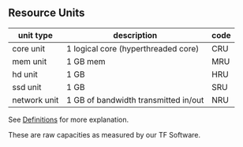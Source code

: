 ## Resource Units

| unit type | description | code |
| --- | --- | --- |
| core unit     | 1 logical core (hyperthreaded core) | CRU |
| mem unit      | 1 GB mem	| MRU |
| hd unit       | 1 GB | HRU |
| ssd unit      | 1 GB	 | SRU |
| network unit  | 1 GB of bandwidth transmitted in/out	| NRU |

See [Definitions](/definitions-concepts/readme.md) for more explanation.

These are raw capacities as measured by our TF Software.

